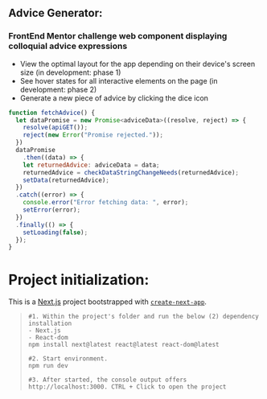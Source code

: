 
## Advice Generator:  
### FrontEnd Mentor challenge web component displaying colloquial advice expressions  

- View the optimal layout for the app depending on their device's screen size (in development: phase 1)
- See hover states for all interactive elements on the page (in development: phase 2)
- Generate a new piece of advice by clicking the dice icon

```JavaScript
function fetchAdvice() {
  let dataPromise = new Promise<adviceData>((resolve, reject) => {
    resolve(apiGET());
    reject(new Error("Promise rejected."));
  })
  dataPromise
    .then((data) => {
    let returnedAdvice: adviceData = data;
    returnedAdvice = checkDataStringChangeNeeds(returnedAdvice);
    setData(returnedAdvice);
  })
  .catch((error) => {
    console.error("Error fetching data: ", error);
    setError(error);
  })
  .finally(() => {
    setLoading(false);
  });
}
```

# Project initialization: 
This is a [Next.js](https://nextjs.org/) project bootstrapped with [`create-next-app`](https://github.com/vercel/next.js/tree/canary/packages/create-next-app). 

> ```shell
> #1. Within the project's folder and run the below (2) dependency installation
> - Next.js
> - React-dom
> npm install next@latest react@latest react-dom@latest
> 
> #2. Start environment.
> npm run dev
> 
> #3. After started, the console output offers http://localhost:3000. CTRL + Click to open the project
> ```